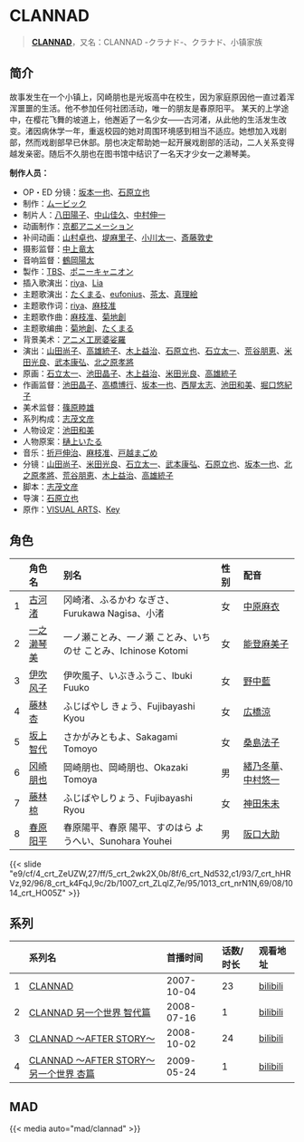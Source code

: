# CLANNAD


> <u>**[CLANNAD](https://bgm.tv/subject/51)**</u>，又名：CLANNAD -クラナド-、クラナド、小镇家族

## 简介

故事发生在一个小镇上，冈崎朋也是光坂高中在校生，因为家庭原因他一直过着浑浑噩噩的生活。他不参加任何社团活动，唯一的朋友是春原阳平。
某天的上学途中，在樱花飞舞的坡道上，他邂逅了一名少女——古河渚，从此他的生活发生改变。渚因病休学一年，重返校园的她对周围环境感到相当不适应。她想加入戏剧部，然而戏剧部早已休部。朋也决定帮助她一起开展戏剧部的活动，二人关系变得越发亲密。随后不久朋也在图书馆中结识了一名天才少女一之濑琴美。

**制作人员：**
- OP・ED 分镜：[坂本一也](https://bgm.tv/person/3419)、[石原立也](https://bgm.tv/person/1913)
- 制作：[ムービック](https://bgm.tv/person/310)
- 制片人：[八田陽子](https://bgm.tv/person/2229)、[中山佳久](https://bgm.tv/person/3690)、[中村伸一](https://bgm.tv/person/12408)
- 动画制作：[京都アニメーション](https://bgm.tv/person/2481)
- 补间动画：[山村卓也](https://bgm.tv/person/15808)、[堤麻里子](https://bgm.tv/person/40865)、[小川太一](https://bgm.tv/person/12657)、[斎藤敦史](https://bgm.tv/person/12631)
- 摄影监督：[中上竜太](https://bgm.tv/person/2480)
- 音响监督：[鶴岡陽太](https://bgm.tv/person/29)
- 製作：[TBS](https://bgm.tv/person/27)、[ポニーキャニオン](https://bgm.tv/person/64)
- 插入歌演出：[riya](https://bgm.tv/person/5870)、[Lia](https://bgm.tv/person/5773)
- 主题歌演出：[たくまる](https://bgm.tv/person/5909)、[eufonius](https://bgm.tv/person/7501)、[茶太](https://bgm.tv/person/5731)、[真理絵](https://bgm.tv/person/6310)
- 主题歌作词：[riya](https://bgm.tv/person/5870)、[麻枝准](https://bgm.tv/person/1916)
- 主题歌作曲：[麻枝准](https://bgm.tv/person/1916)、[菊地創](https://bgm.tv/person/6721)
- 主题歌编曲：[菊地創](https://bgm.tv/person/6721)、[たくまる](https://bgm.tv/person/5909)
- 背景美术：[アニメ工房婆娑羅](https://bgm.tv/person/35237)
- 演出：[山田尚子](https://bgm.tv/person/3687)、[高雄統子](https://bgm.tv/person/5828)、[木上益治](https://bgm.tv/person/2227)、[石原立也](https://bgm.tv/person/1913)、[石立太一](https://bgm.tv/person/11258)、[荒谷朋恵](https://bgm.tv/person/1917)、[米田光良](https://bgm.tv/person/12690)、[武本康弘](https://bgm.tv/person/669)、[北之原孝將](https://bgm.tv/person/12660)
- 原画：[石立太一](https://bgm.tv/person/11258)、[池田晶子](https://bgm.tv/person/2032)、[木上益治](https://bgm.tv/person/2227)、[米田光良](https://bgm.tv/person/12690)、[高雄統子](https://bgm.tv/person/5828)
- 作画监督：[池田晶子](https://bgm.tv/person/2032)、[高橋博行](https://bgm.tv/person/3414)、[坂本一也](https://bgm.tv/person/3419)、[西屋太志](https://bgm.tv/person/3416)、[池田和美](https://bgm.tv/person/3173)、[堀口悠紀子](https://bgm.tv/person/3288)
- 美术监督：[篠原睦雄](https://bgm.tv/person/23748)
- 系列构成：[志茂文彦](https://bgm.tv/person/63)
- 人物设定：[池田和美](https://bgm.tv/person/3173)
- 人物原案：[樋上いたる](https://bgm.tv/person/2402)
- 音乐：[折戸伸治](https://bgm.tv/person/1915)、[麻枝准](https://bgm.tv/person/1916)、[戸越まごめ](https://bgm.tv/person/1914)
- 分镜：[山田尚子](https://bgm.tv/person/3687)、[米田光良](https://bgm.tv/person/12690)、[石立太一](https://bgm.tv/person/11258)、[武本康弘](https://bgm.tv/person/669)、[石原立也](https://bgm.tv/person/1913)、[坂本一也](https://bgm.tv/person/3419)、[北之原孝將](https://bgm.tv/person/12660)、[荒谷朋恵](https://bgm.tv/person/1917)、[木上益治](https://bgm.tv/person/2227)、[高雄統子](https://bgm.tv/person/5828)
- 脚本：[志茂文彦](https://bgm.tv/person/63)
- 导演：[石原立也](https://bgm.tv/person/1913)
- 原作：[VISUAL ARTS](https://bgm.tv/person/2401)、[Key](https://bgm.tv/person/47)

## 角色

|     |   角色名   |   别名  | 性别 |  配音  |
|:--- |:------  |:----      |:---  |:--   |
| 1 | [古河渚](https://bgm.tv/character/4) | 冈崎渚、ふるかわ なぎさ、Furukawa Nagisa、小渚 | 女 | [中原麻衣](https://bgm.tv/person/4145) |
| 2 | [一之濑琴美](https://bgm.tv/character/5) | 一ノ瀬ことみ、一ノ瀬 ことみ、いちのせ ことみ、Ichinose Kotomi | 女 | [能登麻美子](https://bgm.tv/person/3827) |
| 3 | [伊吹风子](https://bgm.tv/character/6) | 伊吹風子、いぶきふうこ、Ibuki Fuuko | 女 | [野中藍](https://bgm.tv/person/4371) |
| 4 | [藤林杏](https://bgm.tv/character/7) | ふじばやし きょう、Fujibayashi Kyou | 女 | [広橋涼](https://bgm.tv/person/4165) |
| 5 | [坂上智代](https://bgm.tv/character/8) | さかがみともよ、Sakagami Tomoyo | 女 | [桑島法子](https://bgm.tv/person/3867) |
| 6 | [冈崎朋也](https://bgm.tv/character/1007) | 岡崎朋也、岡崎朋也、Okazaki Tomoya | 男 | [緒乃冬華](https://bgm.tv/person/4495)、[中村悠一](https://bgm.tv/person/4724) |
| 7 | [藤林椋](https://bgm.tv/character/1013) | ふじばやしりょう、Fujibayashi Ryou | 女 | [神田朱未](https://bgm.tv/person/4278) |
| 8 | [春原阳平](https://bgm.tv/character/1014) | 春原陽平、春原 陽平、すのはら ようへい、Sunohara Youhei | 男 | [阪口大助](https://bgm.tv/person/4231) |

{{< slide "e9/cf/4_crt_ZeUZW,27/ff/5_crt_2wk2X,0b/8f/6_crt_Nd532,c1/93/7_crt_hHRVz,92/96/8_crt_k4FqJ,9c/2b/1007_crt_ZLqlZ,7e/95/1013_crt_nrN1N,69/08/1014_crt_HO05Z" >}}

## 系列

|     |   系列名   |   首播时间  | 话数/时长  | 观看地址                                                       |
|:---  |:------    |:----      |:---       |:-----------------------------------------------------------|
| 1 |[CLANNAD](https://bgm.tv/subject/51)| 2007-10-04 | 23 | [bilibili](https://www.bilibili.com/bangumi/play/ep34489)  |
| 2 |[CLANNAD 另一个世界 智代篇](https://bgm.tv/subject/37873)| 2008-07-16 | 1 | [bilibili](https://www.bilibili.com/bangumi/play/ss2655)                                               |
| 3 |[CLANNAD ～AFTER STORY～](https://bgm.tv/subject/876)| 2008-10-02 | 24 | [bilibili](https://www.bilibili.com/bangumi/play/ss1178)                                          |
| 4 |[CLANNAD ～AFTER STORY～另一个世界 杏篇](https://bgm.tv/subject/37874)| 2009-05-24 | 1 | [bilibili](https://www.bilibili.com/bangumi/play/ss1180)                                          |

## MAD

{{< media  auto="mad/clannad"  >}}





